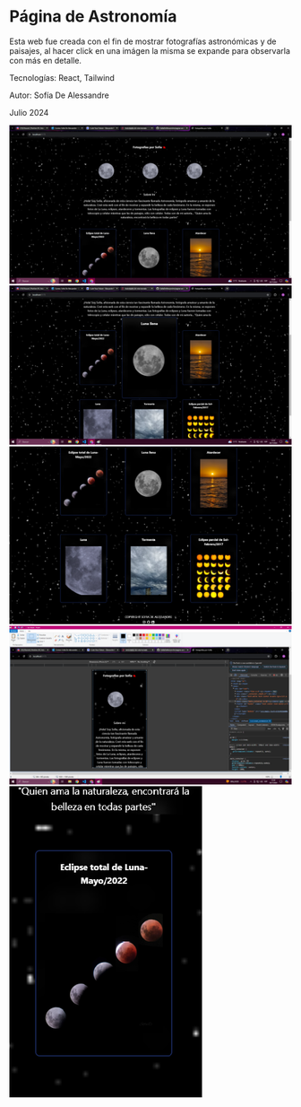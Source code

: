 # Página de Astronomía

Esta web fue creada con el fin de mostrar fotografías astronómicas y de paisajes, al hacer click en una imágen la misma se expande para observarla con más en detalle. 

Tecnologías: React, Tailwind

Autor: Sofía De Alessandre

Julio 2024

![alt text](image.png)
![alt text](image-1.png)
![alt text](image-2.png)
![alt text](image-3.png)
![alt text](image-4.png)
